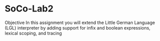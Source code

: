 # SoCo-Lab2
Objective In this assignment you will extend the Little German Language (LGL) interpreter by adding support for infix and boolean expressions, lexical scoping, and tracing
